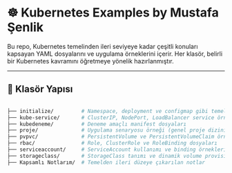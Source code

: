 # ☸️ Kubernetes Examples by Mustafa Şenlik

Bu repo, Kubernetes temelinden ileri seviyeye kadar çeşitli konuları kapsayan YAML dosyalarını ve uygulama örneklerini içerir. Her klasör, belirli bir Kubernetes kavramını öğretmeye yönelik hazırlanmıştır.

---

## 📂 Klasör Yapısı

```bash

├── initialize/         # Namespace, deployment ve configmap gibi temel nesneler
├── kube-service/       # ClusterIP, NodePort, LoadBalancer service örnekleri
├── kubedeneme/         # Deneme amaçlı manifest dosyaları
├── proje/              # Uygulama senaryosu örneği (genel proje dizini)
├── pvpvc/              # PersistentVolume ve PersistentVolumeClaim örnekleri
├── rbac/               # Role, ClusterRole ve RoleBinding dosyaları
├── serviceaccount/     # ServiceAccount kullanımı ve binding örnekleri
├── storageclass/       # StorageClass tanımı ve dinamik volume provisioning
├── Kapsamlı Notlarım/  # Temelden ileri düzeye çıkarılan notlar
